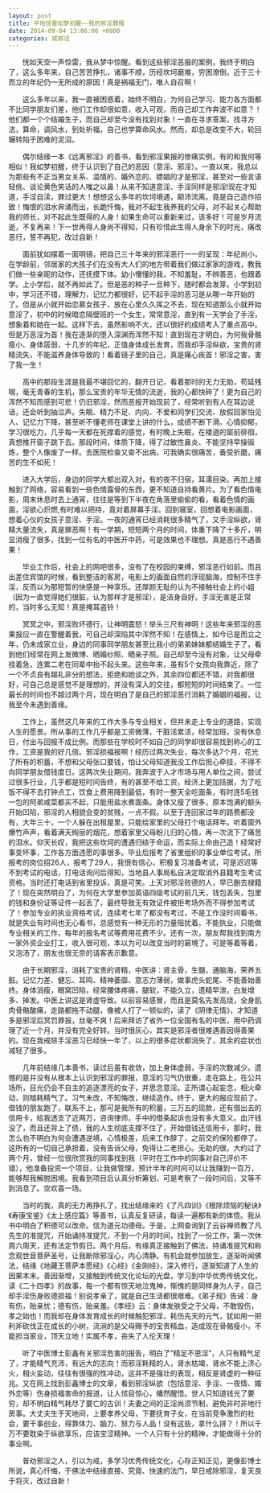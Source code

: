 ```yaml
---
layout: post
title: 平地惊雷如梦初醒——我的邪淫罪报
date: 2014-09-04 13:06:00 +0800
categories: 戒邪淫
---
```


　　恍如天空一声惊雷，我从梦中惊醒。看到这些邪淫恶报的案例，我终于明白了，这么多年来，自己苦苦挣扎，诸事不顺，历经坎坷磨难，穷困潦倒，近于三十而立的年纪仍一无所成的原因！真是祸福无门，唯人自召啊！ 
　　这么多年以来，我一直被困惑着，始终不明白，为何自己学习、能力各方面都不比同学朋友们差，他们工作却很如意，收入可观，而自己却工作奔波不如意？！他们都一个个结婚生子，而自己却至今没有找到对象！一直在寻求答案，找寻方法，算命，调风水，到处祈福，自己也学算命风水。然而，却总是改变不大，轮回辗转陷于困难的泥沼。 
　　偶尔结缘一本《远离邪淫》的善书，看到邪淫果报的惨痛实例，有的和我何等相似！我如梦初醒，终于认识到了自己的恶因（意淫、邪淫）。一直以来，我总以为那些有不正当男女关系、滥情的、婚外恋的、嫖娼的才是邪淫，甚至对一些言语轻佻、谈论黄色笑话的人嗤之以鼻！从来不知道意淫、手淫同样是邪淫!现在才知道，手淫自渎，罪过更大！想想这么多年的坎坷境遇，颠沛流离。竟是自己造作招致！悔恨的泪水奔涌而出，长跪忏悔，我对不起生我养我的父母，对不起关心帮助我的师长，对不起此生既得的人身！如果生命可以重新来过，该多好！可是岁月流逝，不复再来！下一世再得人身尚不得知，只有珍惜此生得人身余下的时光，痛改恶行，誓不再犯，改过自新！ 
　　面前犹如摆着一面明镜，把自己三十年来的邪淫恶行一一的呈现：年纪尚小，在学龄前，邻居家的大孩子们在没有大人们的地方带着我们做过家家的游戏，教我们做一些亲昵的动作，还抚摸下体。幼小懵懂的我，不知羞耻，不辨善恶，也跟着学。上小学后，就不再如此了。但是恶的种子一旦种下，随时都会发芽。小学到初中，学习还不错，理解力，记忆力都很好，记不起手淫的恶习是从哪一年开始的了。但是从小就开始恋慕女孩子，放在心里久久挥之不去，现在知道那么小就开始意淫了，初中的时候暗恋隔壁班的一个女生，常常意淫，直到有一天学会了手淫，想象着和她在一起。这样下去，虽然影响不大，还以很好的成绩考入了重点高中。但是万恶淫为首！我在逐渐的堕入深渊而浑然不知！直到现在才明白，为何我骨骼瘦小、身体孱弱，十几岁的年纪，正值身体成长发育，而我却手淫纵欲，宝贵的肾精流失，不能滋养身体导致的！看着镜子里的自己，真是痛心疾首！邪淫之害，害了我一生！ 
　　高中的那段生涯是我最不堪回忆的，翻开日记，看着那时的无力无助，苟延残喘，毫无青春的生机，那么宝贵的年华无情的流逝，我的心都快碎了！更为自己的浑然不知而感到可悲！仍旧邪淫，然而恶报开始现前了，经常听到有人在耳边说话，还会听到抽泣声。失眠、精力不足、内向、不爱和同学们交流、放假回家怕见人、记忆力下降，甚至听不懂老师在课堂上讲的什么，成绩不断下滑。心情抑郁，学习很吃力，几乎每一天都在死撑着的感觉，有时晚上失眠，在楼道的窗前徘徊，真想推开窗子跳下去。那段时间，体质下降，得了过敏性鼻炎、不能坚持早操锻炼，整个人像废了一样。去医院检查又查不出病，可我确实很痛苦，备受折磨，痛苦的生不如死！ 
　　进入大学后，身边的同学大都出双入对，有的夜不归宿，耳濡目染。再加上接触到了网络，容易看到一些色情露骨的东西，更不知道自持看黄片。为了看色情电影，周末休息时去上通宵，往往是等到下半夜在角落里偷偷的看，看着色情的画面，淫欲心炽燃,有时难以把持，竟对着屏幕手淫。回到寝室，回想着电影画面，想着心仪的女孩子意淫、手淫。一夜的通宵已经消耗很多精气了，又手淫纵欲，肾精大量流失，真是罪恶啊！有一学期，短短两个月的时间，体重下降了十多斤，明显消瘦了很多，找到一位有名的中医开中药，可是效果也不理想。真是恶行不遇善果！ 
　　毕业工作后，社会上的网吧很多，没有了在校园的束缚，邪淫恶行如前。而且出差住宾馆的时候，看到整洁的客房，电影上的画面自然的浮现脑海，控制不住手淫，反而以为那短暂的快感是一种享乐。还厚颜无耻的认为不接触社会上的小姐（因为一直觉得她们很脏，认为那样才是邪淫），是洁身自好。手淫无害是正常的，当时多么无知！真是掩耳盗铃！ 
　　冥冥之中，邪淫败坏德行，让神明震怒！举头三尺有神明！这些年来邪淫的恶果报应一直在警醒着我，可自己却深陷其中浑然不知！在感情上，如今已是而立之年，仍未成家立业，身边的同事同学朋友甚至比我小的弟弟妹妹都结婚生子了，看到他们经常在网上发微博、晒婚纱照、晒亲子照。自己却至今没有对象，让父母牵挂着急，连累二老在同辈中抬不起头来。这些年来，虽有5个女孩向我靠近，除了一个不贞良有越礼非分的想法，拒绝和她谈之外，其余四位都还不错，对我都很好，可自己总是感觉不是理想的，并没有深入的交往，都短短的时间结束了。一位最长的时间也不超过两个月，现在明白了是自己的邪淫恶行消耗了婚姻的福报，让我至今未遇到善缘。 
　　工作上，虽然这几年来的工作大多与专业相关，但并未走上专业的道路，实现人生的愿景。所从事的工作几乎都是工资微薄，干脏活累活，经常加班，没有休息日，付出与回报不成比例。而那些在学校时不如自己的同学却很容易找到称心的工作，工资是我的好几倍。邪淫损福报啊！经历过两次失业，每次多达7个月，花光了所有的积蓄，不想和父母张口要钱，怕让父母知道我没工作后担心牵挂，不得不向同学朋友借钱度日。这两次失业期间，我奔波于人才市场与用人单位之间，尝试过很多行业，几乎都是短时间告终，有的甚至不给工资，经济上更加拮据，为了吃饭不得不去打钟点工，饮食上费用降到最低，有时一整天全吃面条，有时连5毛钱一包的阿弟咸菜都买不起，只能用盐水煮面条。身体又瘦了很多，原本饱满的额头开始凹陷，邪淫的人相貌会变的贫贱，一点不假。以至于连回家过年的路费都没有，大年三十，一个人躲在出租屋里，只能给家里的父母打个电话拜年。听着窗外爆竹声声，看着满天绚丽的烟花，想着家里父母盼儿归的心情，再一次流下了痛苦的泪水。仰天长叹，我把这些坎坷的遭遇归结于命运，而实际上命由己造！经常好事变坏事，工作各方面违愿的事很多。毕业后报考了省里组织的事业单位考试，所报考的岗位招26人，报考了29人，我很有信心，积极复习准备考试，可是迟迟等不到考试的电话，打电话询问后得知，当地县人事局私自决定取消外县籍考生考试资格。当时还打电话到省里投诉，真是可笑。上天对邪淫败德的人，早已删去禄籍了！现在突然明白了，为何在大学里参加英语四级考试的前几天，钱包丢失，包里的钱和身份证等证件一起丢了，最终导致无有效证件被拒考场外而不得参加考试了！参加专业的执业资格考试，连续考七年了都没有考过，不是工作没时间看书，就是失业有时间也无心看书，总感觉有一种无形的力量阻扰着。不能执业，只能做专业相关的工作，每年的报名考试等费用花费不少。还有一次，朋友帮我找到南方一家外资企业打工，收入很可观，本以为可以改变当时的窘境了。可是等着等着，又泡汤了，朋友也很无奈的请客表示歉意。 
　　由于长期邪淫，消耗了宝贵的肾精，中医讲：肾主骨，生髓，通脑海，荣养五脏。记忆力差、健忘、耳鸣、精神萎靡、意志力薄弱，做事虎头蛇尾、不能善始善终。身体消瘦，眼窝凹陷，经常腰体疼痛，腿软，不能久立，遗精早泄，白发增多、掉发。中医上讲这是肾虚导致。以前容易感冒，而且是莫名先发高烧，全身肌肉骨骼酸痛，走路都拖不动腿，像被人打了一顿似的，读了《阴律无情》，才知道多是邪淫后冥罚罪报，丝毫不爽！后来拜访了省外一位全国有名的中医，用中药调理了近一个月，并没有完全好转。当时很灰心，其实是邪淫者很难遇善因得善果的。现在我戒除手淫恶习已经快一年了，以上的很多症状都消失了，其余的症状也减轻了很多。 
　　几年前结缘几本善书，读过后虽有收敛，加上身体虚弱，手淫的次数减少。遗憾的是并没有从根本上认识到邪淫的罪报，意淫的习气仍很重，走在路上，在公共场所，目光仍会不自主的追逐漂亮的女子，并思念意淫。正所谓心起妄念，相火牵动，则暗耗精气了。习气未改，不知悔改，继续造作。终于，更大的报应现前了。借钱的朋友跑了，联系不上，那可是我所有的积蓄，三万五的现款，还有借出去的信用卡，给我透支了近两万，咨询律师，手中的借条起诉也没有多大意义。血汗钱没了，而且还背上了债，我的人生彻底支撑不住了，开始借钱还信用卡，那时，我怎么也不明白为何会遭遇逆境，心情极差，后来工作辞了，之前交的保险都停了。这所有的一切自己承担着，没有告诉父母，免得让二老担心。无助的很，大约过了两个月，曾经一位很欣赏我的同事找到我（平时在工作中的同事对自己评价不错），他准备投资一个项目，让我做管理，预计半年的时间可以让我赚到一百万，能够帮我解脱困境。我看到项目后认真分析筹划，可是考察了一段时间后，又等不到消息了。空欢喜一场。 
　　当时的我，真的无力再挣扎了，找出结缘来的《了凡四训》《根除烦恼的秘诀》《寿康宝鉴》《太上感应篇》等善书，认真反复研读，每读一遍都有新的体悟。我从书中明白了积德可以改命。信为道元功德母。于是，上网查询到了云谷禅师教了凡先生的准提咒，开始诵持准提咒，不到一个月的时间，找到了一份工作，第一次休周六周天，还有法定节假日。两个月后，有缘真正接触到了佛法，持诵准提咒和称念观世音菩萨圣号，让我断除邪淫心，内心清静。有机会就参加放生，逐渐听闻佛法，结缘《地藏王菩萨本愿经》《心经》《金刚经》，深入修行，逐渐知道了人生的因果本末。善因渐增，又接触到传统文化论坛的光盘，学习到中华优秀传统文化，读《二十四孝》的故事，每一个都有惊天地泣鬼神，惭愧的是同样身为人子，自己却手淫伤身败德损福！别说孝亲了，就是自己生活都很艰难。《弟子规》告诫：身有伤，贻亲忧；德有伤，贻亲羞。《孝经》云：身体发肤受之于父母，不敢毁伤，孝之始也！而我却在身体发育成长的时候触犯邪淫，耗伤先天的元气，犹如用一把利斧砍伐正在成长的小树，流淌的是父母赐予的宝贵精血，造成现在骨骼瘦小，不能担当家业，顶天立地！实属不孝，丧失了人伦天理！ 
　　听了中医博士彭鑫有关邪淫危害的报告，明白了“精足不思淫”，人只有精气足了，才能精气充沛，有远大的志向！而邪淫耗精的人，肾水枯竭，肾水不能上济心火，相火妄动，往往有很强的性冲动，这并不是强壮的表现，相反是肾虚的一种征兆。又在网上找到彭鑫博士的文章，看到邪淫纵欲（包括意淫、手淫、一夜情、婚外恋等）伤身损福害命的报道，让人怵目惊心，幡然醒悟。世人只知道钱光了要穷，却不明白精气耗尽了要亡的古训！夫妻之间的正淫尚须节制，避免非时非地行房事。大丈夫生于天地间，上要孝养父母，下要抚育子女，在当前竞争激烈的社会，要干事创业，得靠体力、脑力、努力与人品！没有这些，拿什么拼？！所以千万不要耽染于纵欲享乐，应该宝涩精神。一个人只有十分的精神，才能做得十分的事业啊。 
　　普劝邪淫之人，引以为戒，多学习优秀传统文化，心存正知正见，更像彭博士所说，真心忏悔，于佛法中结缘直接、究竟、快速的法门，早日戒除邪淫，复天良于将灭，改过自新！ 